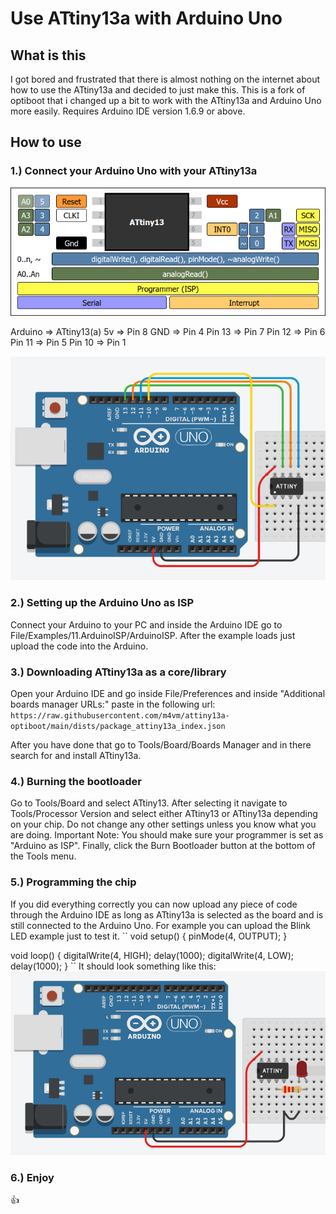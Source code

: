 # Use ATtiny13a with Arduino Uno

## What is this

I got bored and frustrated that there is almost nothing on the internet about how to use the ATtiny13a and decided to just make this.
This is a fork of optiboot that i changed up a bit to work with the ATtiny13a and Arduino Uno more easily.
Requires Arduino IDE version 1.6.9 or above.

## How to use

### 1.) Connect your Arduino Uno with your ATtiny13a

![PinDiagram](./Pins.png)

Arduino => ATtiny13(a)
5v => Pin 8
GND => Pin 4
Pin 13 => Pin 7
Pin 12 => Pin 6
Pin 11 => Pin 5
Pin 10 => Pin 1

![Connected](./Write.png)

### 2.) Setting up the Arduino Uno as ISP

Connect your Arduino to your PC and inside the Arduino IDE go to File/Examples/11.ArduinoISP/ArduinoISP.
After the example loads just upload the code into the Arduino.

### 3.) Downloading ATtiny13a as a core/library

Open your Arduino IDE and go inside File/Preferences and inside "Additional boards manager URLs:" paste in the following url:
`https://raw.githubusercontent.com/m4vm/attiny13a-optiboot/main/dists/package_attiny13a_index.json`

After you have done that go to Tools/Board/Boards Manager and in there search for and install ATtiny13a.

### 4.) Burning the bootloader

Go to Tools/Board and select ATtiny13. After selecting it navigate to Tools/Processor Version and select either ATtiny13 or ATtiny13a depending on your chip.
Do not change any other settings unless you know what you are doing.
Important Note: You should make sure your programmer is set as "Arduino as ISP".
Finally, click the Burn Bootloader button at the bottom of the Tools menu.

### 5.) Programming the chip

If you did everything correctly you can now upload any piece of code through the Arduino IDE as long as ATtiny13a is selected as the board and is still connected to the Arduino Uno.
For example you can upload the Blink LED example just to test it.
``
void setup() {
pinMode(4, OUTPUT);
}

void loop() {
digitalWrite(4, HIGH);
delay(1000);
digitalWrite(4, LOW);
delay(1000);
}
``
It should look something like this:
![LED](./LED.png)

### 6.) Enjoy

👍
